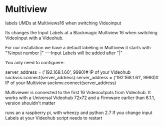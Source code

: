 # Multiview
labels UMDs at Multiviews16 when switching Videoinput 

Its changes the Input Labels at a Blackmagic Multiview 16 when switching VideoInput with a Videohub.

For our installation we have a default labeling in Multiview it starts with "%input number |" ---Input Labels will be added after "|"

You anly need to configuere:

server_address = ('192.168.1.60', 9990)# IP of your Videohub
sockvcs.connect(server_address)
server_address = ('192.168.1.61', 9990)# IP of your Multiview
sockmv.connect(server_address)

Multiviewer is connected to the first 16 Videooutputs from Videohub.
It works with a Universal Videohub 72x72 and a Firmware earlier than 6.1.1, version shouldn't matter

runs an a raspberry pi, with wheezy and python 2.7
If you change input Labels at your Videohub script needs to restart
